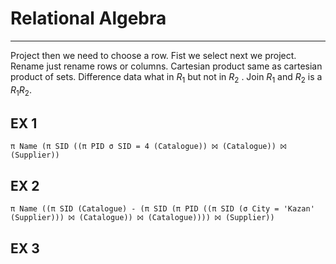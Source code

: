 # Relational Algebra
-----
Project then we need to choose a row. Fist we select next we project.
Rename just rename rows or columns.
Cartesian product same as cartesian product of sets.
Difference data what in $R_1$ but not in $R_2$ .
Join $R_1$ and $R_2$ is a $R_1 R_2$. 


## EX 1
```
π Name (π SID ((π PID σ SID = 4 (Catalogue)) ⨝ (Catalogue)) ⨝ (Supplier))
```
## EX 2
```
π Name ((π SID (Catalogue) - (π SID (π PID ((π SID (σ City = 'Kazan' (Supplier))) ⨝ (Catalogue)) ⨝ (Catalogue)))) ⨝ (Supplier))
```
## EX 3 
